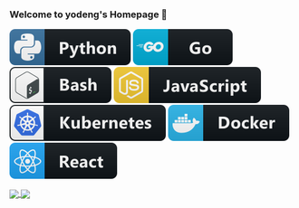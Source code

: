 ### Welcome to yodeng's Homepage 👋

<p align="left">
  <img src="https://github.com/MikeCodesDotNET/ColoredBadges/raw/master/svg/dev/languages/python.svg" alt="python" style="max-width:100%;">
  <img src="https://github.com/MikeCodesDotNET/ColoredBadges/raw/master/svg/dev/languages/go.svg" alt="go" style="max-width:100%;">
  <img src="https://github.com/MikeCodesDotNET/ColoredBadges/raw/master/svg/dev/tools/bash.svg" alt="bash" style="max-width:100%;">
  <img src="https://raw.githubusercontent.com/MikeCodesDotNET/ColoredBadges/master/svg/dev/languages/js.svg" alt="bash" style="max-width:100%;">
  <img src="https://github.com/MikeCodesDotNET/ColoredBadges/raw/master/svg/dev/services/kubernetes.svg" alt="kubernetes" style="max-width:100%;">
  <img src="https://github.com/MikeCodesDotNET/ColoredBadges/raw/master/svg/dev/tools/docker.svg" alt="docker" style="max-width:100%;">
  <img src="https://raw.githubusercontent.com/MikeCodesDotNET/ColoredBadges/master/svg/dev/frameworks/react.svg" alt="bash" style="max-width:100%;">
</p>
<a href="https://github.com/yodeng">
  <img align="center" height="170px" src="https://github-readme-stats.vercel.app/api?username=yodeng&show_icons=true&theme=buefy" />
</a>
<a href="https://github.com/yodeng">
  <img align="center" height="170px" src="https://github-readme-stats.vercel.app/api/top-langs/?username=yodeng&layout=compact&show_icons=true&theme=buefy" />
</a>

<!--
**yodeng/yodeng** is a ✨ _special_ ✨ repository because its `README.md` (this file) appears on your GitHub profile.

Here are some ideas to get you started:

- 🔭 I’m currently working on ...
- 🌱 I’m currently learning ...
- 👯 I’m looking to collaborate on ...
- 🤔 I’m looking for help with ...
- 💬 Ask me about ...
- 📫 How to reach me: ...
- 😄 Pronouns: ...
- ⚡ Fun fact: ...
-->
